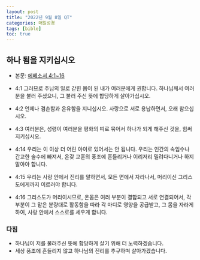 ```yaml
---
layout: post
title: "2022년 9월 8일 QT"
categories: 매일성경
tags: [bible]
toc: true
---
```


## 하나 됨을 지키십시오
- 본문: [에베소서 4:1~16](https://www.bskorea.or.kr/bible/korbibReadpage.php?version=SAE&book=eph&chap=4&sec=1&cVersion=&fontSize=15px&fontWeight=normal)

- 4:1 그러므로 주님의 일로 갇힌 몸이 된 내가 여러분에게 권합니다. 하나님께서 여러분을 불러 주셨으니, 그 불러 주신 뜻에 합당하게 살아가십시오.
- 4:2 언제나 겸손함과 온유함을 지니십시오. 사랑으로 서로 용납하면서, 오래 참으십시오.
- 4:3 여러분은, 성령이 여러분을 평화의 띠로 묶어서 하나가 되게 해주신 것을, 힘써 지키십시오.
- 4:14 우리는 이 이상 더 어린 아이로 있어서는 안 됩니다. 우리는 인간의 속임수나 간교한 술수에 빠져서, 온갖 교훈의 풍조에 흔들리거나 이리저리 밀려다니거나 하지 말아야 합니다.
- 4:15 우리는 사랑 안에서 진리를 말하면서, 모든 면에서 자라나서, 머리이신 그리스도에게까지 이르러야 합니다.
- 4:16 그리스도가 머리이시므로, 온몸은 여러 부분이 결합되고 서로 연결되어서, 각 부분이 그 맡은 분량대로 활동함을 따라 각 마디로 영양을 공급받고, 그 몸을 자라게 하여, 사랑 안에서 스스로를 세우게 합니다.

### 다짐
- 하나님이 저를 불러주신 뜻에 합당하게 살기 위해 더 노력하겠습니다.
- 세상 풍조에 흔들리지 않고 하나님의 진리를 추구하며 살아가겠습니다.
